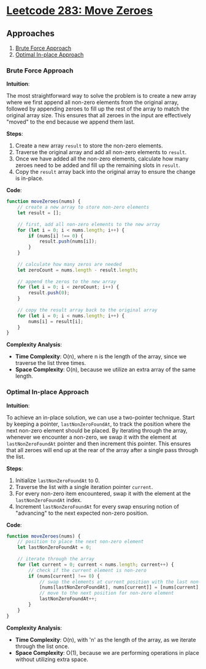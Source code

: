 # [Leetcode 283: Move Zeroes](https://leetcode.com/problems/move-zeroes/)

## Approaches
1. [Brute Force Approach](#brute-force-approach)
2. [Optimal In-place Approach](#optimal-in-place-approach)

### Brute Force Approach

**Intuition**: 

The most straightforward way to solve the problem is to create a new array where we first append all non-zero elements from the original array, followed by appending zeroes to fill up the rest of the array to match the original array size. This ensures that all zeroes in the input are effectively "moved" to the end because we append them last.

**Steps**:
1. Create a new array `result` to store the non-zero elements.
2. Traverse the original array and add all non-zero elements to `result`.
3. Once we have added all the non-zero elements, calculate how many zeroes need to be added and fill up the remaining slots in `result`.
4. Copy the `result` array back into the original array to ensure the change is in-place.

**Code**:
```javascript
function moveZeroes(nums) {
    // create a new array to store non-zero elements
    let result = [];
    
    // first, add all non-zero elements to the new array
    for (let i = 0; i < nums.length; i++) {
        if (nums[i] !== 0) {
            result.push(nums[i]);
        }
    }
    
    // calculate how many zeros are needed
    let zeroCount = nums.length - result.length;
    
    // append the zeros to the new array
    for (let i = 0; i < zeroCount; i++) {
        result.push(0);
    }
    
    // copy the result array back to the original array
    for (let i = 0; i < nums.length; i++) {
        nums[i] = result[i];
    }
}
```

**Complexity Analysis**:
- **Time Complexity**: O(n), where n is the length of the array, since we traverse the list three times.
- **Space Complexity**: O(n), because we utilize an extra array of the same length.

### Optimal In-place Approach

**Intuition**: 

To achieve an in-place solution, we can use a two-pointer technique. Start by keeping a pointer, `lastNonZeroFoundAt`, to track the position where the next non-zero element should be placed. By iterating through the array, whenever we encounter a non-zero, we swap it with the element at `lastNonZeroFoundAt` pointer and then increment this pointer. This ensures that all zeroes will end up at the rear of the array after a single pass through the list.

**Steps**:
1. Initialize `lastNonZeroFoundAt` to 0.
2. Traverse the list with a single iteration pointer `current`.
3. For every non-zero item encountered, swap it with the element at the `lastNonZeroFoundAt` index.
4. Increment `lastNonZeroFoundAt` for every swap ensuring notion of "advancing" to the next expected non-zero position. 

**Code**:
```javascript
function moveZeroes(nums) {
    // position to place the next non-zero element
    let lastNonZeroFoundAt = 0;
    
    // iterate through the array
    for (let current = 0; current < nums.length; current++) {
        // check if the current element is non-zero
        if (nums[current] !== 0) {
            // swap the elements at current position with the last non-zero position
            [nums[lastNonZeroFoundAt], nums[current]] = [nums[current], nums[lastNonZeroFoundAt]];
            // move to the next position for non-zero element
            lastNonZeroFoundAt++;
        }
    }
}
```

**Complexity Analysis**:
- **Time Complexity**: O(n), with 'n' as the length of the array, as we iterate through the list once.
- **Space Complexity**: O(1), because we are performing operations in place without utilizing extra space.


